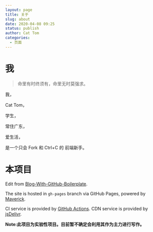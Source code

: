 ```yaml
---
layout: page
title: 关于
slug: about
date: 2020-04-08 09:25
status: publish
author: Cat Tom
categories: 
  - 页面
---
```

# 我

 > 命里有时终须有，命里无时莫强求。

我，

Cat Tom，

学生，

常住广东，

爱生活，

是一个只会 Fork 和 Ctrl+C 的 前端新手。

# 本项目

Edit from [Blog-With-GitHub-Boilerplate](https://github.com/AlanDecode/Blog-With-GitHub-Boilerplate).

The site is hosted in `gh-pages` branch via GitHub Pages, powered by [Maverick](https://github.com/AlanDecode/Maverick).

CI service is provided by [GitHub Actions](https://github.com/features/actions). CDN service is provided by [jsDelivr](https://www.jsdelivr.com/).

**Note:此项目为实验性项目。目前暂不确定会利用其作为主力进行写作。**

